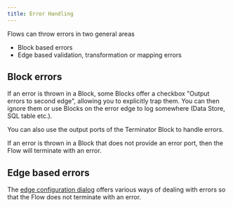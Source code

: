 ```yaml
---
title: Error Handling
---
```


Flows can throw errors in two general areas

- Block based errors
- Edge based validation, transformation or mapping errors

## Block errors
If an error is thrown in a Block, some Blocks offer a checkbox "Output errors to second edge", allowing you to explicitly trap them. You can then ignore them or use Blocks on the error edge to log somewhere (Data Store, SQL table etc.).

You can also use the output ports of the Terminator Block to handle errors.

If an error is thrown in a Block that does not provide an error port, then the Flow will terminate with an error.

## Edge based errors
The [edge configuration dialog](user-guide/Structures-and-mapping.md) offers various ways of dealing with errors so that the Flow does not terminate with an error.

